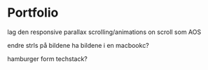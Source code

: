 # Portfolio

lag den responsive
parallax scrolling/animations on scroll som AOS

endre strls på bildene
ha bildene i en macbookc?



hamburger
form
techstack?
